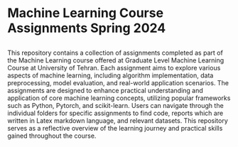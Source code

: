 # Machine Learning Course Assignments Spring 2024
## 

This repository contains a collection of assignments completed as part of the Machine Learning course offered at Graduate Level Machine Learning Course at University of Tehran. Each assignment aims to explore various aspects of machine learning, including algorithm implementation, data preprocessing, model evaluation, and real-world application scenarios. The assignments are designed to enhance practical understanding and application of core machine learning concepts, utilizing popular frameworks such as Python, Pytorch, and scikit-learn. Users can navigate through the individual folders for specific assignments to find code, reports which are written in Latex markdown language, and relevant datasets. This repository serves as a reflective overview of the learning journey and practical skills gained throughout the course.